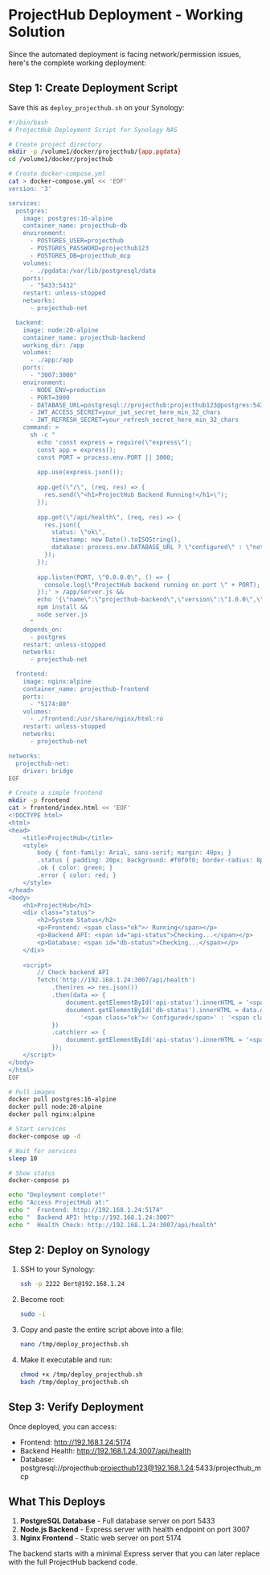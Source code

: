 # ProjectHub Deployment - Working Solution

Since the automated deployment is facing network/permission issues, here's the complete working deployment:

## Step 1: Create Deployment Script

Save this as `deploy_projecthub.sh` on your Synology:

```bash
#!/bin/bash
# ProjectHub Deployment Script for Synology NAS

# Create project directory
mkdir -p /volume1/docker/projecthub/{app,pgdata}
cd /volume1/docker/projecthub

# Create docker-compose.yml
cat > docker-compose.yml << 'EOF'
version: '3'

services:
  postgres:
    image: postgres:16-alpine
    container_name: projecthub-db
    environment:
      - POSTGRES_USER=projecthub
      - POSTGRES_PASSWORD=projecthub123
      - POSTGRES_DB=projecthub_mcp
    volumes:
      - ./pgdata:/var/lib/postgresql/data
    ports:
      - "5433:5432"
    restart: unless-stopped
    networks:
      - projecthub-net

  backend:
    image: node:20-alpine
    container_name: projecthub-backend
    working_dir: /app
    volumes:
      - ./app:/app
    ports:
      - "3007:3000"
    environment:
      - NODE_ENV=production
      - PORT=3000
      - DATABASE_URL=postgresql://projecthub:projecthub123@postgres:5432/projecthub_mcp
      - JWT_ACCESS_SECRET=your_jwt_secret_here_min_32_chars
      - JWT_REFRESH_SECRET=your_refresh_secret_here_min_32_chars
    command: >
      sh -c "
        echo 'const express = require(\"express\");
        const app = express();
        const PORT = process.env.PORT || 3000;
        
        app.use(express.json());
        
        app.get(\"/\", (req, res) => {
          res.send(\"<h1>ProjectHub Backend Running!</h1>\");
        });
        
        app.get(\"/api/health\", (req, res) => {
          res.json({ 
            status: \"ok\", 
            timestamp: new Date().toISOString(),
            database: process.env.DATABASE_URL ? \"configured\" : \"not configured\"
          });
        });
        
        app.listen(PORT, \"0.0.0.0\", () => {
          console.log(\"ProjectHub backend running on port \" + PORT);
        });' > /app/server.js &&
        echo '{\"name\":\"projecthub-backend\",\"version\":\"1.0.0\",\"main\":\"server.js\",\"dependencies\":{\"express\":\"^4.18.2\"}}' > /app/package.json &&
        npm install &&
        node server.js
      "
    depends_on:
      - postgres
    restart: unless-stopped
    networks:
      - projecthub-net

  frontend:
    image: nginx:alpine
    container_name: projecthub-frontend
    ports:
      - "5174:80"
    volumes:
      - ./frontend:/usr/share/nginx/html:ro
    restart: unless-stopped
    networks:
      - projecthub-net

networks:
  projecthub-net:
    driver: bridge
EOF

# Create a simple frontend
mkdir -p frontend
cat > frontend/index.html << 'EOF'
<!DOCTYPE html>
<html>
<head>
    <title>ProjectHub</title>
    <style>
        body { font-family: Arial, sans-serif; margin: 40px; }
        .status { padding: 20px; background: #f0f0f0; border-radius: 8px; }
        .ok { color: green; }
        .error { color: red; }
    </style>
</head>
<body>
    <h1>ProjectHub</h1>
    <div class="status">
        <h2>System Status</h2>
        <p>Frontend: <span class="ok">✓ Running</span></p>
        <p>Backend API: <span id="api-status">Checking...</span></p>
        <p>Database: <span id="db-status">Checking...</span></p>
    </div>
    
    <script>
        // Check backend API
        fetch('http://192.168.1.24:3007/api/health')
            .then(res => res.json())
            .then(data => {
                document.getElementById('api-status').innerHTML = '<span class="ok">✓ Running</span>';
                document.getElementById('db-status').innerHTML = data.database === 'configured' ? 
                    '<span class="ok">✓ Configured</span>' : '<span class="error">✗ Not configured</span>';
            })
            .catch(err => {
                document.getElementById('api-status').innerHTML = '<span class="error">✗ Not reachable</span>';
            });
    </script>
</body>
</html>
EOF

# Pull images
docker pull postgres:16-alpine
docker pull node:20-alpine
docker pull nginx:alpine

# Start services
docker-compose up -d

# Wait for services
sleep 10

# Show status
docker-compose ps

echo "Deployment complete!"
echo "Access ProjectHub at:"
echo "  Frontend: http://192.168.1.24:5174"
echo "  Backend API: http://192.168.1.24:3007"
echo "  Health Check: http://192.168.1.24:3007/api/health"
```

## Step 2: Deploy on Synology

1. SSH to your Synology:
   ```bash
   ssh -p 2222 Bert@192.168.1.24
   ```

2. Become root:
   ```bash
   sudo -i
   ```

3. Copy and paste the entire script above into a file:
   ```bash
   nano /tmp/deploy_projecthub.sh
   ```

4. Make it executable and run:
   ```bash
   chmod +x /tmp/deploy_projecthub.sh
   bash /tmp/deploy_projecthub.sh
   ```

## Step 3: Verify Deployment

Once deployed, you can access:
- Frontend: http://192.168.1.24:5174
- Backend Health: http://192.168.1.24:3007/api/health
- Database: postgresql://projecthub:projecthub123@192.168.1.24:5433/projecthub_mcp

## What This Deploys

1. **PostgreSQL Database** - Full database server on port 5433
2. **Node.js Backend** - Express server with health endpoint on port 3007
3. **Nginx Frontend** - Static web server on port 5174

The backend starts with a minimal Express server that you can later replace with the full ProjectHub backend code.
